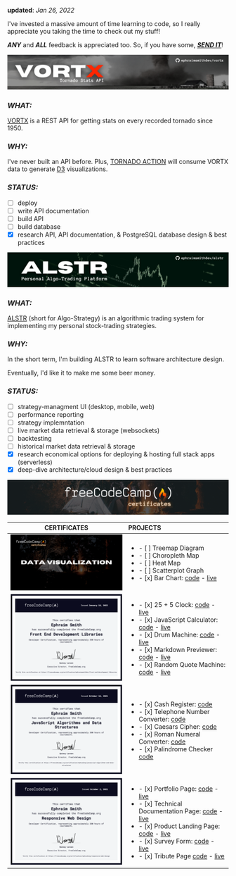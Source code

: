 **updated**: _Jan 26, 2022_

I've invested a massive amount of time learning to code, so I really appreciate you taking the time to check out my stuff!

**_ANY_** and **_ALL_** feedback is appreciated too. So, if you have some, **_[SEND IT](mailto:feedback@ephraimsmith.dev)_**!

![vortx api repo graphic](./vortx.png)

### **_WHAT:_**

[VORTX](https://github.com/ephraimsmithdev/vortx) is a REST API for getting stats on every recorded tornado since 1950.

### **_WHY:_**

I've never built an API before. Plus, [TORNADO ACTION](https://github.com/ephraimsmithdev/tornado-action) will consume VORTX data to generate [D3](d3js.org/) visualizations.

### **_STATUS:_**

- [ ] deploy
- [ ] write API documentation
- [ ] build API
- [ ] build database
- [x] research API, API documentation, & PostgreSQL database design & best practices

![alstr algo-trading platform graphic](./alstr.png)

### **_WHAT:_**

[ALSTR](https://github.com/ephraimsmithdev/alstr) (short for Algo-Strategy) is an algorithmic trading system for implementing my personal stock-trading strategies.

### **_WHY:_**

In the short term, I'm building ALSTR to learn software architecture design.

Eventually, I'd like it to make me some beer money.

### **_STATUS:_**

- [ ] strategy-managment UI (desktop, mobile, web)
- [ ] performance reporting
- [ ] strategy implemntation
- [ ] live market data retrieval & storage (websockets)
- [ ] backtesting
- [ ] historical market data retrieval & storage
- [x] research economical options for deploying & hosting full stack apps (serverless)
- [x] deep-dive architecture/cloud design & best practices

![freeCodeCamp certifications section](./fcc_certs.png)

|               CERTIFICATES               | PROJECTS                                                                                                                                                                                                                                                                                                                                                                                                                                                                                                                                                                                                                                                                                                                                                                                                             |
| :--------------------------------------: | :------------------------------------------------------------------------------------------------------------------------------------------------------------------------------------------------------------------------------------------------------------------------------------------------------------------------------------------------------------------------------------------------------------------------------------------------------------------------------------------------------------------------------------------------------------------------------------------------------------------------------------------------------------------------------------------------------------------------------------------------------------------------------------------------------------------- |
|  <img src='./fcc_dv.png' width='450'/>   | <ul><li>- [ ] Treemap Diagram</li><li>- [ ] Choropleth Map</li><li>- [ ] Heat Map</li><li>- [ ] Scatterplot Graph</li><li>- [x] Bar Chart: [code](https://github.com/ephraimsmithdev/bar-chart) - [live](https://ephraimsmithdev.github.io/bar-chart)</li></ul>                                                                                                                                                                                                                                                                                                                                                                                                                                                                                                                                                      |
| <img src='./cert_fedl.png' width='450'/> | <ul><li>- [x] 25 + 5 Clock: [code](https://github.com/ephraimsmithdev/pomodoro) - [live](https://ephraimsmithdev.github.io/pomodoro)</li><li>- [x] JavaScript Calculator: [code](https://github.com/ephraimsmithdev/javascript-calculator) - [live](https://ephraimsmithdev.github.io/javascript-calculator)</li><li>- [x] Drum Machine: [code](https://github.com/ephraimsmithdev/drum-machine) - [live](https://ephraimsmithdev.github.io/drum-machine)</li><li>- [x] Markdown Previewer: [code](https://github.com/ephraimsmithdev/markdown-previewer) - [live](https://ephraimsmithdev.github.io/markdown-previewer)</li><li>- [x] Random Quote Machine: [code](https://github.com/ephraimsmithdev/random-quote-machine) - [live](https://ephraimsmithdev.github.io/random-quote-machine)</li></ul>              |
|  <img src='./cert_js.png' width='450'/>  | <ul><li>- [x] Cash Register: [code](https://github.com/ephraimsmithdev/cash-register)</li><li>- [x] Telephone Number Converter: [code](https://github.com/ephraimsmithdev/telephone-number-converter)</li><li>- [x] Caesars Cipher: [code](https://github.com/ephraimsmithdev/caesars-cipher)</li><li>- [x] Roman Numeral Converter: [code](https://github.com/ephraimsmithdev/roman-numeral-converter)</li><li>- [x] Palindrome Checker [code](https://github.com/ephraimsmithdev/palindrome-checker)</li></ul>                                                                                                                                                                                                                                                                                                     |
| <img src='./cert_rwd.png' width='450'/>  | <ul><li>- [x] Portfolio Page: [code](https://github.com/ephraimsmithdev/portfolio-page) - [live](https://ephraimsmithdev.github.io/portfolio-page)</li><li>- [x] Technical Documentation Page: [code](https://github.com/ephraimsmithdev/technical-documentation-page) - [live](https://ephraimsmithdev.github.io/technical-documentation-page)</li><li>- [x] Product Landing Page: [code](https://github.com/ephraimsmithdev/product-landing-page) - [live](https://ephraimsmithdev.github.io/product-landing-page)</li><li>- [x] Survey Form: [code](https://github.com/ephraimsmithdev/survey-form) - [live](https://ephraimsmithdev.github.io/survey-form)</li><li>- [x] Tribute Page [code](https://github.com/ephraimsmithdev/tribute-page) - [live](https://ephraimsmithdev.github.io/tribute-page)</li></ul> |
